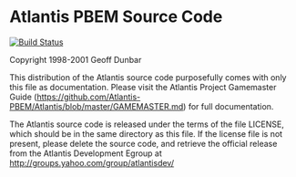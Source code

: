 # Atlantis PBEM Source Code
[![Build Status](https://travis-ci.org/Atlantis-PBEM/Atlantis.svg?branch=master)](https://travis-ci.org/Atlantis-PBEM)

Copyright 1998-2001 Geoff Dunbar

This distribution of the Atlantis source code purposefully comes with
only this file as documentation. Please visit the Atlantis Project Gamemaster
Guide (https://github.com/Atlantis-PBEM/Atlantis/blob/master/GAMEMASTER.md) for full documentation.


The Atlantis source code is released under the terms of the file
LICENSE, which should be in the same directory as this file. If the
license file is not present, please delete the source code, and retrieve the
official release from the Atlantis Development Egroup at
http://groups.yahoo.com/group/atlantisdev/
